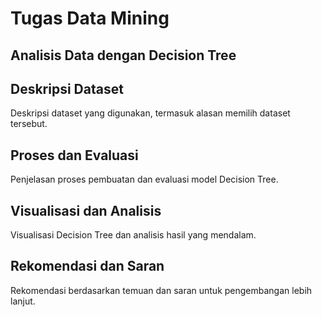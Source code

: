 Tugas Data Mining
==
Analisis Data dengan Decision Tree
--
Deskripsi Dataset
-
Deskripsi dataset yang digunakan, termasuk alasan memilih dataset tersebut.

Proses dan Evaluasi 
-
Penjelasan proses pembuatan dan evaluasi model Decision Tree.

Visualisasi dan Analisis
-
Visualisasi Decision Tree dan analisis hasil yang mendalam.

Rekomendasi dan Saran
-
Rekomendasi berdasarkan temuan dan saran untuk pengembangan lebih lanjut.
